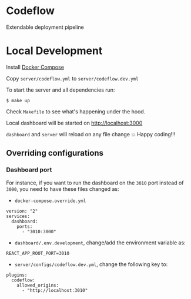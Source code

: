 # Codeflow

Extendable deployment pipeline

# Local Development
Install [Docker Compose](https://docs.docker.com/compose/install/)

Copy `server/codeflow.yml` to `server/codeflow.dev.yml`

To start the server and all dependencies run:
```
$ make up
```
Check `Makefile` to see what's happening under the hood.

Local dashboard will be started on [http://localhost:3000](http://localhost:3000)

`dashboard` and `server` will reload on any file change :boom: Happy coding!!!


## Overriding configurations

### Dashboard port

For instance, if you want to run the dashboard on the `3010` port instead of `3000`, you need to have these files changed as:

- `docker-compose.override.yml`

```
version: "2"
services:
  dashboard:
    ports:
      - "3010:3000"
```

- `dashboard/.env.development`, change/add the environment variable as:

```
REACT_APP_ROOT_PORT=3010
```

- `server/configs/codeflow.dev.yml`, change the following key to:

```
plugins:
  codeflow:
    allowed_origins:
      - "http://localhost:3010"
```
